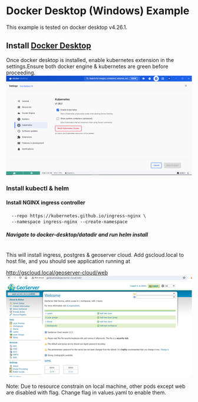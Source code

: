# Docker Desktop (Windows) Example
This example is tested on docker desktop v4.26.1.

## Install [Docker Desktop](https://docs.docker.com/desktop/install/windows-install/)
Once docker desktop is installed, enable kubernetes extension in the settings.Ensure both docker engine & kubernetes are green before proceeding.
![Kubernetes extension](image.png)

### Install kubectl & helm

#### Install NGINX ingress controller
```helm upgrade --install ingress-nginx ingress-nginx \
  --repo https://kubernetes.github.io/ingress-nginx \
  --namespace ingress-nginx --create-namespace
```

##### Navigate to docker-desktop/datadir and run helm install
 ```helm upgrade --install --values=.\values.yaml ogsdocker .
 ```
 This will install ingress, postgres & geoserver cloud.
 Add gscloud.local to host file, and you should see application running at 

 http://gscloud.local/geoserver-cloud/web
 ![geoserver cloud admin UI](image-1.png)

Note: Due to resource constrain on local machine, other pods except web are disabled with flag. Change flag in values.yaml to enable them.
